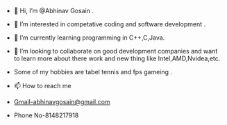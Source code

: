- 👋 Hi, I’m @Abhinav Gosain .
- 👀 I’m interested in competative coding and software development .
- 🌱 I’m currently learning programming in C++,C,Java.
- 💞️ I’m looking to collaborate on good  development companies and want to learn more about there work and new thing like Intel,AMD,Nvidea,etc.
-    Some of my hobbies are tabel tennis and fps gameing .
- 📫 How to reach me 

- Gmail-abhinavgosain@gmail.com
- Phone No-8148217918

